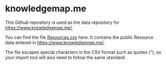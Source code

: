 # knowledgemap.me
This Github repository is used as the data repository for https://www.knowledgemap.me/. 

You can find the file [Resources.csv](https://github.com/BorislavZlatanov/knowledgemap.me/blob/master/Resources.csv) here. It contains the public Resource data entered in https://www.knowledgemap.me/.

The file escapes special characters in the CSV format such as quotes ("), so your import tool will also need to follow the same standard.
